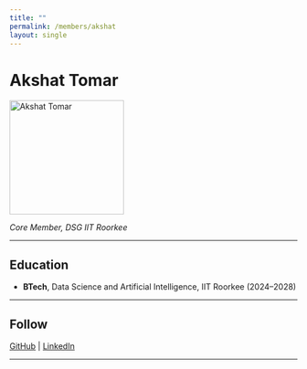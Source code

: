 ```yaml
---
title: ""
permalink: /members/akshat
layout: single
---
```




# Akshat Tomar

<img src="{{ site.baseurl }}/assets/images/members/y25/akshat_tomar.jpg" width="200" height="200" alt="Akshat Tomar">


*Core Member, DSG IIT Roorkee*

---

## Education  
- **BTech**, Data Science and Artificial Intelligence, IIT Roorkee (2024–2028)
---


## Follow
[GitHub](https://github.com/AkshatT2307) | [LinkedIn](https://www.linkedin.com/in/akshat-tomar-a70968313?utm_source=share&utm_campaign=share_via&utm_content=profile&utm_medium=android_app ) 

---
